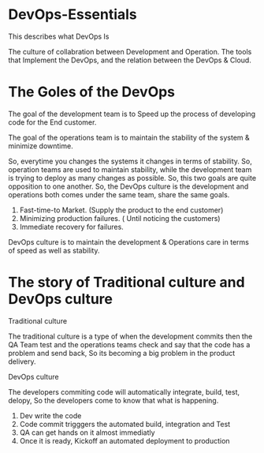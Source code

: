 # DevOps-Essentials
This describes what DevOps Is

The culture of collabration between Development and Operation. The tools that Implement the DevOps, and the relation between the DevOps & Cloud.

# The Goles of the DevOps 

The goal of the development team is to Speed up the process of developing code for the End customer. 

The goal of the operations team is to maintain the stability of the system & minimize downtime.

So, everytime you changes the systems it changes in terms of stability. So, operation teams are used to maintain stability, while the development team is trying to deploy as many changes as possible. So, this two goals are quite opposition to one another. So, the DevOps culture is the development and operations both comes under the same team, share the same goals.

1. Fast-time-to Market. (Supply the product to the end customer)
2. Minimizing production failures. ( Until noticing the customers)
3. Immediate recovery for failures.

DevOps culture is to maintain the development & Operations care in terms of speed as well as stability. 

# The story of Traditional culture and DevOps culture

Traditional culture

The traditional culture is a type of when the development commits then the QA Team test and the operations teams check and say that the code has a problem and send back, So its becoming a big problem in the product delivery. 

DevOps culture

The developers commiting code will automatically integrate, build, test, delopy, So the developers come to know that what is happening. 

1. Dev write the code
2. Code commit trigggers the automated build, integration and Test
3. QA can get hands on it almost immediatly
4. Once it is ready, Kickoff an automated deployment to production

